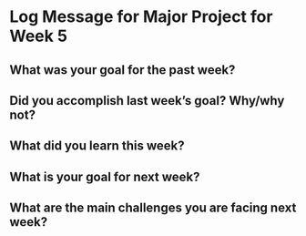 # Log Message for Major Project for Week 5
## What was your goal for the past week?

## Did you accomplish last week’s goal? Why/why not?

## What did you learn this week?

## What is your goal for next week?

## What are the main challenges you are facing next week?

